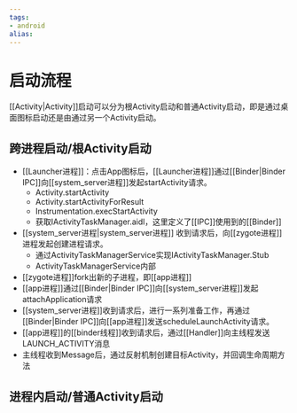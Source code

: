 ```yaml
---
tags: 
- android
alias:
---
```

# 启动流程
[[Activity|Activity]]启动可以分为根Activity启动和普通Activity启动，即是通过桌面图标启动还是由通过另一个Activity启动。
## 跨进程启动/根Activity启动
- [[Launcher进程]]：点击App图标后，[[Launcher进程]]通过[[Binder|Binder IPC]]向[[system_server进程]]发起startActivity请求。
	- Activity.startActivity
	- Activity.startActivityForResult
	- Instrumentation.execStartActivity
	- 获取IActivityTaskManager.aidl，这里定义了[[IPC]]使用到的[[Binder]]
- [[system_server进程|system_server进程]] 收到请求后，向[[zygote进程]]进程发起创建进程请求。
	- 通过ActivityTaskManagerService实现IActivityTaskManager.Stub
	- ActivityTaskManagerService内部
- [[zygote进程]]fork出新的子进程，即[[app进程]]
- [[app进程]]通过[[Binder|Binder IPC]]向[[system_server进程]]发起attachApplication请求
- [[system_server进程]]收到请求后，进行一系列准备工作，再通过[[Binder|Binder IPC]]向[[app进程]]发送scheduleLaunchActivity请求。
- [[app进程]]的[[binder线程]]收到请求后，通过[[Handler]]向主线程发送LAUNCH_ACTIVITY消息
- 主线程收到Message后，通过反射机制创建目标Activity，并回调生命周期方法
## 进程内启动/普通Activity启动





